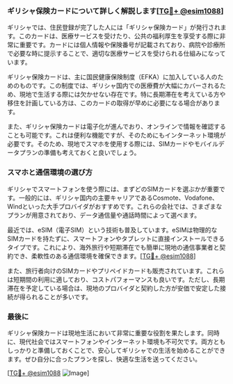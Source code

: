 ### ギリシャ保険カードについて詳しく解説します[[TG💪+ @esim1088](https://t.me/s/esim1088)]

ギリシャでは、住民登録が完了した人には「ギリシャ保険カード」が発行されます。このカードは、医療サービスを受けたり、公共の福利厚生を享受する際に非常に重要です。カードには個人情報や保険番号が記載されており、病院や診療所で必要な時に提示することで、適切な医療サービスを受けられる仕組みになっています。

ギリシャ保険カードは、主に国民健康保険制度（EFKA）に加入している人のためのものです。この制度では、ギリシャ国内での医療費が大幅にカバーされるため、現地で生活する際には欠かせない存在です。特に長期滞在を考えている方や移住を計画している方は、このカードの取得が早めに必要になる場合があります。

また、ギリシャ保険カードは電子化が進んでおり、オンラインで情報を確認することも可能です。これは便利な機能ですが、そのためにもインターネット環境が必要です。そのため、現地でスマホを使用する際には、SIMカードやモバイルデータプランの準備も考えておくと良いでしょう。

### スマホと通信環境の選び方

ギリシャでスマートフォンを使う際には、まずどのSIMカードを選ぶかが重要です。一般的には、ギリシャ国内の主要キャリアであるCosmote、Vodafone、Windといった大手プロバイダがおすすめです。これらの会社では、さまざまなプランが用意されており、データ通信量や通話時間によって選べます。

最近では、eSIM（電子SIM）という技術も普及しています。eSIMは物理的なSIMカードを持たずに、スマートフォンやタブレットに直接インストールできるタイプです。これにより、海外旅行や短期滞在でも簡単に現地の通信事業者と契約でき、柔軟性のある通信環境を確保できます。[[TG💪+ @esim1088](https://t.me/s/esim1088)]

また、旅行者向けのSIMカードやプリペイドカードも販売されています。これらは短期間の利用に適しており、コストパフォーマンスも良いです。ただし、長期滞在を予定している場合は、現地のプロバイダと契約した方が安価で安定した接続が得られることが多いです。

### 最後に

ギリシャ保険カードは現地生活において非常に重要な役割を果たします。同時に、現代社会ではスマートフォンやインターネット環境も不可欠です。両方ともしっかりと準備しておくことで、安心してギリシャでの生活を始めることができます。ぜひ自分に合ったプランを探し、快適な生活を送ってください。

[[TG💪+ @esim1088](https://t.me/s/esim1088) ![Image](https://i.postimg.cc/Y0z9fWf4/image.png)]